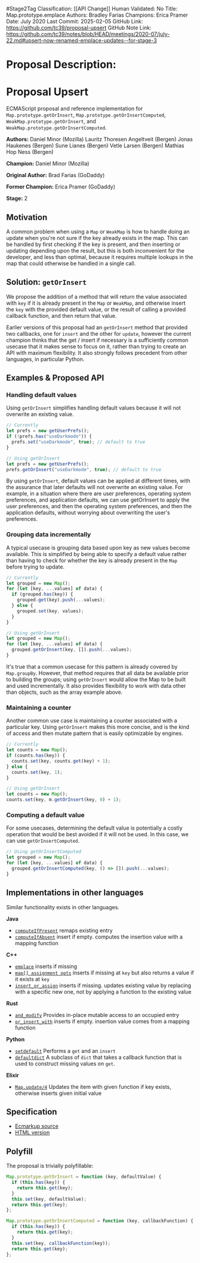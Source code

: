 #Stage2Tag
Classification: [[API Change]]
Human Validated: No
Title: Map.prototype.emplace
Authors: Bradley Farias
Champions: Erica Pramer
Date: July 2020
Last Commit: 2025-02-05
GitHub Link: https://github.com/tc39/proposal-upsert
GitHub Note Link: https://github.com/tc39/notes/blob/HEAD/meetings/2020-07/july-22.md#upsert-now-renamed-emplace-updates--for-stage-3

# Proposal Description:
# Proposal Upsert

ECMAScript proposal and reference implementation for `Map.prototype.getOrInsert`, `Map.prototype.getOrInsertComputed`,
`WeakMap.prototype.getOrInsert`, and `WeakMap.prototype.getOrInsertComputed`.

**Authors:** Daniel Minor (Mozilla) Lauritz Thoresen Angeltveit (Bergen) Jonas Haukenes (Bergen) Sune Lianes (Bergen) Vetle Larsen (Bergen) Mathias Hop Ness (Bergen)

**Champion:** Daniel Minor (Mozilla)

**Original Author:** Brad Farias (GoDaddy)

**Former Champion:** Erica Pramer (GoDaddy)

**Stage:** 2

## Motivation

A common problem when using a `Map` or `WeakMap` is how to handle doing an update
when you're not sure if the key already exists in the map. This can be handled
by first checking if the key is present, and then inserting or updating
depending upon the result, but this is both inconvenient for the developer,
and less than optimal, because it requires multiple lookups in the map
that could otherwise be handled in a single call.

## Solution: `getOrInsert`

We propose the addition of a method that will return the value associated
with `key` if it is already present in the `Map` or `WeakMap`, and otherwise insert
the `key` with the provided default value, or the result of calling a provided
callback function, and then return that value.

Earlier versions of this proposal had an `getOrInsert` method that provided two callbacks,
one for `insert` and the other for `update`, however the current champion thinks
that the get / insert if necessary is a sufficiently common usecase that it makes
sense to focus on it, rather than trying to create an API with maximum flexibility.
It also strongly follows precedent from other languages, in particular Python.

## Examples & Proposed API

### Handling default values

Using `getOrInsert` simplifies handling default values because it will not overwrite
an existing value.

```js
// Currently
let prefs = new getUserPrefs();
if (!prefs.has("useDarkmode")) {
  prefs.set("useDarkmode", true); // default to true
}

// Using getOrInsert
let prefs = new getUserPrefs();
prefs.getOrInsert("useDarkmode", true); // default to true
```

By using `getOrInsert`, default values can be applied at different times, with the
assurance that later defaults will not overwrite an existing value. For example,
in a situation where there are user preferences, operating system preferences,
and application defaults, we can use getOrInsert to apply the user preferences,
and then the operating system preferences, and then the application defaults,
without worrying about overwriting the user's preferences.

### Grouping data incrementally

A typical usecase is grouping data based upon key as new values become available.
This is simplified by being able to specify a default value rather than having to
check for whether the key is already present in the `Map` before trying to update.

```js
// Currently
let grouped = new Map();
for (let [key, ...values] of data) {
  if (grouped.has(key)) {
    grouped.get(key).push(...values);
  } else {
    grouped.set(key, values);
  }
}

// Using getOrInsert
let grouped = new Map();
for (let [key, ...values] of data) {
  grouped.getOrInsert(key, []).push(...values);
}
```

It's true that a common usecase for this pattern is already covered by
`Map.groupBy`. However, that method requires that all data be available
prior to building the groups; using `getOrInsert` would allow the Map to be
built and used incrementally. It also provides flexibility to work with
data other than objects, such as the array example above.

### Maintaining a counter

Another common use case is maintaining a counter associated with a
particular key. Using `getOrInsert` makes this more concise, and is the
kind of access and then mutate pattern that is easily optimizable
by engines.

```js
// Currently
let counts = new Map();
if (counts.has(key)) {
  counts.set(key, counts.get(key) + 1);
} else {
  counts.set(key, 1);
}

// Using getOrInsert
let counts = new Map();
counts.set(key, m.getOrInsert(key, 0) + 1);
```

### Computing a default value

For some usecases, determining the default value is potentially a costly operation that
would be best avoided if it will not be used. In this case, we can use `getOrInsertComputed`.

```js
// Using getOrInsertComputed
let grouped = new Map();
for (let [key, ...values] of data) {
  grouped.getOrInsertComputed(key, () => []).push(...values);
}
```

## Implementations in other languages

Similar functionality exists in other languages.

**Java**

* [`computeIfPresent`](https://docs.oracle.com/javase/9/docs/api/java/util/Map.html#computeIfPresent-K-java.util.function.BiFunction-) remaps existing entry
* [`computeIfAbsent`](https://docs.oracle.com/javase/9/docs/api/java/util/Map.html#computeIfAbsent-K-java.util.function.Function-) insert if empty. computes
the insertion value with a mapping function

**C++**

* [`emplace`](https://en.cppreference.com/w/cpp/container/map/emplace) inserts if missing
* [`map[] assignment opts`](https://en.cppreference.com/w/cpp/container/map/operator_at) inserts if missing
at `key` but also returns a value if it exists at `key`
* [`insert_or_assign`](https://en.cppreference.com/w/cpp/container/map/insert_or_assign) inserts if missing. updates existing value by replacing with a
specific new one, not by applying a function to the existing value

**Rust**

* [`and_modify`](https://doc.rust-lang.org/std/collections/hash_map/enum.Entry.html#method.and_modify) Provides in-place mutable access to an occupied entry
* [`or_insert_with`](https://doc.rust-lang.org/std/collections/hash_map/enum.Entry.html#method.or_insert_with) inserts if empty. insertion value comes from
a mapping function

**Python**

* [`setdefault`](https://docs.python.org/3/library/stdtypes.html#dict.setdefault)
Performs a `get` and an `insert`
* [`defaultdict`](https://docs.python.org/3/library/collections.html#defaultdict-objects)
A subclass of `dict` that takes a callback function that is used to construct missing values on `get`.

**Elixir**

* [`Map.update/4`](https://hexdocs.pm/elixir/Map.html#update/4) Updates the item with given function if key exists, otherwise inserts given initial value

## Specification

* [Ecmarkup source](https://github.com/tc39/proposal-upsert/blob/master/spec.emu)
* [HTML version](https://tc39.es/proposal-upsert/)

## Polyfill

The proposal is trivially polyfillable:

```js
Map.prototype.getOrInsert = function (key, defaultValue) {
  if (this.has(key)) {
    return this.get(key);
  }
  this.set(key, defaultValue);
  return this.get(key);
};

Map.prototype.getOrInsertComputed = function (key, callbackFunction) {
  if (this.has(key)) {
    return this.get(key);
  }
  this.set(key, callbackFunction(key));
  return this.get(key);
};
```
